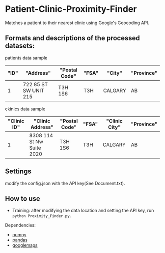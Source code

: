 # Patient-Clinic-Proximity-Finder
Matches a patient to their nearest clinic using Google's Geocoding API.

## Formats and descriptions of the processed datasets:
patients data sample

| "ID" | "Address" | "Postal Code" | "FSA" | "City" | "Province" |
|  ----  | ----  | ----  | ----  | ----  | ----  | 
| 1 | 722 85 ST SW UNIT 215 | T3H 1S6 | T3H | CALGARY  | AB  | 
ckinics data sample

| "Clinic ID" | "Clinic Address" | "Postal Code" | "FSA" | "Clinic City" | "Province" |
|  ----  | ----  | ----  | ----  | ----  | ----  | 
| 1 | 8308 114 St Nw Suite 2020 | T3H 1S6 | T3H | CALGARY  | AB  | 


## Settings
modify the config.json with the API key(See Document.txt).
## How to use
- Training: after modifying the data location and setting the API key, run ```python Proximity_Finder.py```. 

Dependencies:
- [numpy](https://github.com/numpy/numpy)
- [pandas](https://github.com/pandas-dev/pandas)
- [googlemaps](https://pypi.org/project/googlemaps/)



